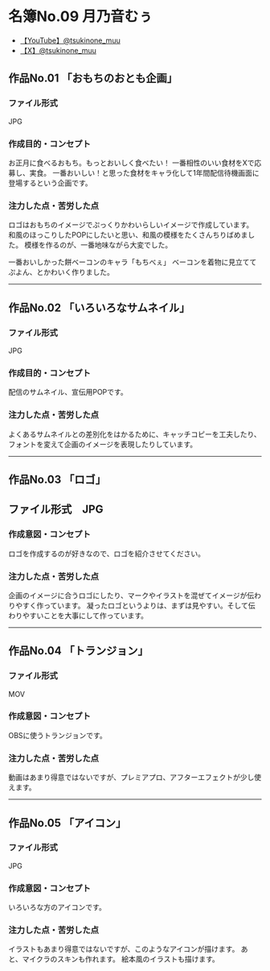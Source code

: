 # 名簿No.09 月乃音むぅ

- [【YouTube】@tsukinone_muu](https://youtube.com/@tsukinone_muu)
- [【X】@tsukinone_muu](https://x.com/@tsukinone_muu)

## 作品No.01 「おもちのおとも企画」

### ファイル形式
JPG

### 作成目的・コンセプト

お正月に食べるおもち。もっとおいしく食べたい！
一番相性のいい食材をXで応募し、実食。
一番おいしい！と思った食材をキャラ化して1年間配信待機画面に登場するという企画です。

### 注力した点・苦労した点

ロゴはおもちのイメージでぷっくりかわいらしいイメージで作成しています。
和風のほっこりしたPOPにしたいと思い、和風の模様をたくさんちりばめました。
模様を作るのが、一番地味ながら大変でした。

一番おいしかった餅ベーコンのキャラ「もちべぇ」
ベーコンを着物に見立ててぷよん、とかわいく作りました。

---

## 作品No.02 「いろいろなサムネイル」

### ファイル形式
JPG

### 作成目的・コンセプト
配信のサムネイル、宣伝用POPです。

### 注力した点・苦労した点
よくあるサムネイルとの差別化をはかるために、キャッチコピーを工夫したり、
フォントを変えて企画のイメージを表現したりしています。

---

## 作品No.03 「ロゴ」

## ファイル形式　JPG

### 作成意図・コンセプト

ロゴを作成するのが好きなので、ロゴを紹介させてください。

### 注力した点・苦労した点

企画のイメージに合うロゴにしたり、マークやイラストを混ぜてイメージが伝わりやすく作っています。
凝ったロゴというよりは、まずは見やすい。そして伝わりやすいことを大事にして作っています。

---

## 作品No.04 「トランジョン」

### ファイル形式
MOV

### 作成意図・コンセプト
OBSに使うトランジョンです。

### 注力した点・苦労した点
動画はあまり得意ではないですが、プレミアプロ、アフターエフェクトが少し使えます。

---

## 作品No.05 「アイコン」

### ファイル形式
JPG

### 作成意図・コンセプト
いろいろな方のアイコンです。

### 注力した点・苦労した点

イラストもあまり得意ではないですが、このようなアイコンが描けます。
あと、マイクラのスキンも作れます。
絵本風のイラストも描けます。